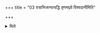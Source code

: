 +++
title = "03 यत्राभिजानात्यद्धि तृणमघ्न्ये विश्वदानीमिति"

+++

<details><summary>थिते</summary>

यत्राभिजानात्यद्धि तृणमघ्न्ये विश्वदानीमिति तद्गामवसृज्य मदन्तीरुपस्पृश्योत्तमेनानुवाकेन शान्तिं कुर्वन्ति ३
</details>
